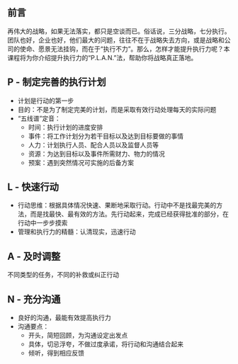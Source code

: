 ## 前言
再伟大的战略，如果无法落实，都只是空谈而已。俗话说，三分战略，七分执行。团队也好，企业也好，他们最大的问题，往往不在于战略失去方向，或是战略和公司的使命、愿景无法挂钩，而在于“执行不力”。那么，怎样才能提升执行力呢？本课程将为你介绍提升执行力的“P.L.A.N.”法，帮助你将战略真正落地。
## P - 制定完善的执行计划
* 计划是行动的第一步
* 目的：不是为了制定完美的计划，而是采取有效行动处理每天的实际问题
* “五线谱”定音：
    * 时间：执行计划的进度安排
    * 事件：将工作计划分为若干目标以及达到目标要做的事情
    * 人力：计划执行人员、配合人员以及监督人员等
    * 资源：为达到目标以及事件所需财力、物力的情况
    * 预案：遇到突然情况可实施的后备方案
## L - 快速行动
* 行动思维：根据具体情况快速、果断地采取行动。行动中不是找最完美的方法，而是找最快、最有效的方法。先行动起来，完成已经获得批准的部分，在行动中一步步摸索
* 管理和执行力的精髓：认清现实，迅速行动
## A - 及时调整
不同类型的任务，不同的补救或纠正行动
## N - 充分沟通
* 良好的沟通，最能有效提高执行力
* 沟通要点：
    * 开头，简短回顾，为沟通设定出发点
    * 具体，切忌浮夸，不做过度承诺，将行动和沟通结合起来
    * 倾听，得到相应反馈

